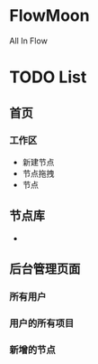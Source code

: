 # FlowMoon
 All In Flow

# TODO List
## 首页
### 工作区
- 新建节点
- 节点拖拽
- 节点

## 节点库
- 

## 后台管理页面
### 所有用户
### 用户的所有项目
### 新增的节点

